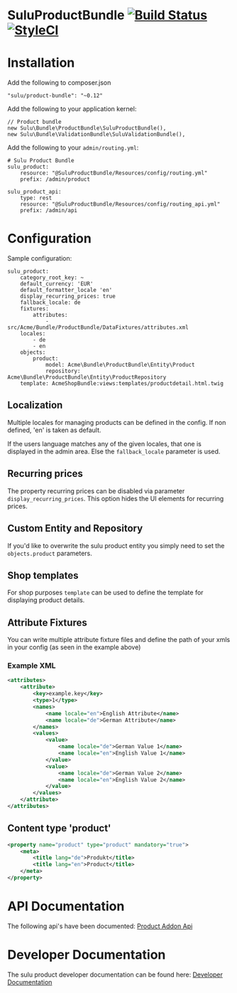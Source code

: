 SuluProductBundle [![Build Status](https://travis-ci.org/sulu/SuluProductBundle.svg?branch=develop)](https://travis-ci.org/sulu/SuluProductBundle) [![StyleCI](https://styleci.io/repos/17173120/shield)](https://styleci.io/repos/17173120)
============================================================================================================================================================================================================================================

# Installation

Add the following to composer.json

```
"sulu/product-bundle": "~0.12"
```

Add the following to your application kernel:

```
// Product bundle
new Sulu\Bundle\ProductBundle\SuluProductBundle(),
new Sulu\Bundle\ValidationBundle\SuluValidationBundle(),
```

Add the following to your `admin/routing.yml`:

```
# Sulu Product Bundle
sulu_product:
    resource: "@SuluProductBundle/Resources/config/routing.yml"
    prefix: /admin/product

sulu_product_api:
    type: rest
    resource: "@SuluProductBundle/Resources/config/routing_api.yml"
    prefix: /admin/api
```

# Configuration

Sample configuration:

```
sulu_product:
    category_root_key: ~
    default_currency: 'EUR'
    default_formatter_locale 'en'
    display_recurring_prices: true
    fallback_locale: de
    fixtures:
        attributes:
            - src/Acme/Bundle/ProductBundle/DataFixtures/attributes.xml
    locales:
        - de
        - en
    objects:
        product:
            model: Acme\Bundle\ProductBundle\Entity\Product
            repository: Acme\Bundle\ProductBundle\Entity\ProductRepository
    template: AcmeShopBundle:views:templates/productdetail.html.twig
```

## Localization

Multiple locales for managing products can be defined in the config. 
If non defined, 'en' is taken as default.

If the users language matches any of the given locales, that one is displayed in the admin area.
Else the `fallback_locale` parameter is used.

## Recurring prices

The property recurring prices can be disabled via parameter `display_recurring_prices`.
This option hides the UI elements for recurring prices.

## Custom Entity and Repository

If you'd like to overwrite the sulu product entity you simply need to set the
`objects.product` parameters.

## Shop templates

For shop purposes `template` can be used to define the template for displaying
product details.

## Attribute Fixtures

You can write multiple attribute fixture files and define the path of your xmls in your config (as seen in the example above)

### Example XML

```xml
<attributes>
    <attribute>
        <key>example.key</key>
        <type>1</type>
        <names>
            <name locale="en">English Attribute</name>
            <name locale="de">German Attribute</name>
        </names>
        <values>
            <value>
                <name locale="de">German Value 1</name>
                <name locale="en">English Value 1</name>
            </value>
            <value>
                <name locale="de">German Value 2</name>
                <name locale="en">English Value 2</name>
            </value>
        </values>
    </attribute>
</attributes>

```

## Content type 'product'

```xml
<property name="product" type="product" mandatory="true">
    <meta>
        <title lang="de">Produkt</title>
        <title lang="en">Product</title>
    </meta>
</property>
```

# API Documentation

The following api's have been documented:
[Product Addon Api](Documentation/product-addon.md)

# Developer Documentation

The sulu product developer documentation can be found here:
[Developer Documentation](Documentation/development.md)
